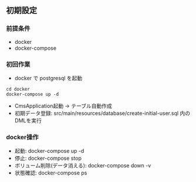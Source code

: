 ## 初期設定

### 前提条件

- docker
- docker-compose

### 初回作業

- docker で postgresql を起動

~~~
cd docker
docker-compose up -d
~~~

- CmsApplication起動 -> テーブル自動作成
- 初期データ登録: src/main/resources/database/create-initial-user.sql 内のDMLを実行


### docker操作
- 起動: docker-compose up -d
- 停止: docker-compose stop
- ボリューム削除(データ消える): docker-compose down -v
- 状態確認: docker-compose ps
